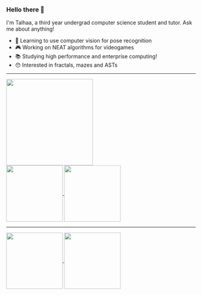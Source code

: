 ### Hello there 👋

I'm Talhaa, a third year undergrad computer science student and tutor. Ask me about anything!

- 🤖 Learning to use computer vision for pose recognition
- 🎮 Working on NEAT algorithms for videogames
- 📚 Studying high performance and enterprise computing!
- 😯 Interested in fractals, mazes and ASTs

<hr>
<div>
<a href="https://github.com/talhaahussain/">
  <img height=230 align="center" src="http://github-profile-summary-cards.vercel.app/api/cards/profile-details?username=talhaahussain&theme=transparent" />
  
<!---https://github-readme-stats.vercel.app/api?username=talhaahussain&theme=transparent&show_icons=true&rank_icon=github&include_all_commits=true--->
</a>
</div>
<div>
<a href="https://github.com/talhaahussain/dotfiles">
  <img height=150 align="center" src="https://github-readme-stats.vercel.app/api/pin/?username=talhaahussain&repo=dotfiles&theme=transparent" />
</a>
<a href="https://github.com/talhaahussain/">
  <img height=150 align="center" src="https://github-readme-stats.vercel.app/api/top-langs?username=talhaahussain&layout=compact&langs_count=8&card_width=320&hide=Jupyter%20Notebook&theme=transparent" />
</a>
</div>

<hr>
<div>
<a href="https://github.com/talhaahussain/grappling-pose-identification">
  <img height=150 align="center" src="https://github-readme-stats.vercel.app/api/pin/?username=talhaahussain&repo=grappling-pose-identification&theme=transparent" />
</a>
<a href="https://github.com/talhaahussain/Donkey-Kong-NEAT">
  <img height=150 align="center" src="https://github-readme-stats.vercel.app/api/pin/?username=talhaahussain&repo=Donkey-Kong-NEAT&theme=transparent" />
</a>
</div>

<!--
**talhaahussain/talhaahussain** is a ✨ _special_ ✨ repository because its `README.md` (this file) appears on your GitHub profile.

Here are some ideas to get you started:

- 🔭 I’m currently working on ...
- 🌱 I’m currently learning ...
- 👯 I’m looking to collaborate on ...
- 🤔 I’m looking for help with ...
- 💬 Ask me about ...
- 📫 How to reach me: ...
- 😄 Pronouns: ...
- ⚡ Fun fact: ...
-->
